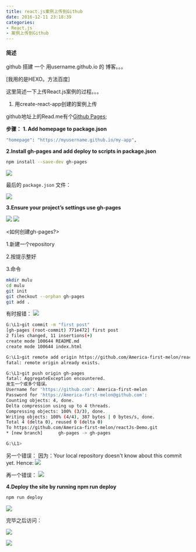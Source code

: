 ```yaml
---
title: react.js案例上传到Github
date: 2016-12-11 23:18:39
categories:
- React.js
- 案例上传到Github
---
```


#### 简述

github 搭建 一个 用username.github.io 的 博客。。。

[我用的是HEXO。方法百度]

这里简述一下上传React.js案例的过程。。。

<!--more-->

1. 用create-react-app创建的案例上传

github地址上的Read.me有个[Github Pages](https://github.com/facebookincubator/create-react-app/blob/master/packages/react-scripts/template/README.md#github-pages);

<b>步骤：</b>
<b>1. Add homepage to package.json</b>
```bash
"homepage": "https://myusername.github.io/my-app",

```
<b>2.Install gh-pages and add deploy to scripts in package.json</b>

```bash
npm install --save-dev gh-pages

```
![](/assets/qita/2.png)

最后的 `package.json` 文件：

![](/assets/qita/3.png)


<b>3.Ensure your project’s settings use gh-pages</b>

![](/assets/qita/4.png)
![](/assets/qita/5.png)

<如何创建gh-pages?>

1.新建一个repository

2.按提示整好

3.命令

```bash
mkdir mulu
cd mulu
git init
git checkout --orphan gh-pages
git add .
```
有时报错：
![](/assets/qita/6.png)

```bash
G:\L1>git commit -m "first post"
[gh-pages (root-commit) 771e472] first post
2 files changed, 11 insertions(+)
create mode 100644 README.md
create mode 100644 index.html

G:\L1>git remote add origin https://github.com/America-first-melon/reactJs-Demo.git
fatal: remote origin already exists.

G:\L1>git push origin gh-pages
fatal: AggregateException encountered.
发生一个或多个错误。
Username for 'https://github.com': America-first-melon
Password for 'https://America-first-melon@github.com':
Counting objects: 4, done.
Delta compression using up to 4 threads.
Compressing objects: 100% (3/3), done.
Writing objects: 100% (4/4), 387 bytes | 0 bytes/s, done.
Total 4 (delta 0), reused 0 (delta 0)
To https://github.com/America-first-melon/reactJs-Demo.git
* [new branch]      gh-pages -> gh-pages

G:\L1>
```

另一个错误：
因为：Your local repository doesn't know about this commit yet. Hence:
![](/assets/qita/7.png)


再一个错误：
![](/assets/qita/8.png)


<b>4.Deploy the site by running npm run deploy</b>

```bash
npm run deploy

```
![](/assets/qita/9.png)


完毕之后访问：

![](/assets/qita/11.png)

![](/assets/qita/10.png)

